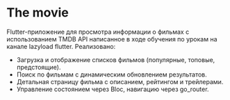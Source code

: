 # The movie

Flutter-приложение для просмотра информации о фильмах с использованием TMDB API написанное в ходе обучения по урокам на канале lazyload flutter. 
Реализовано:
- Загрузка и отображение списков фильмов (популярные, топовые, предстоящие).
- Поиск по фильмам с динамическим обновлением результатов.
- Детальная страницу фильма с описанием, рейтингом и трейлерами.
- Управление состоянием через Bloc, навигацию через go_router.


